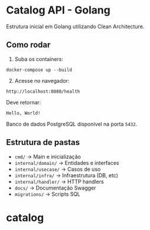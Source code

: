 
# Catalog API - Golang

Estrutura inicial em Golang utilizando Clean Architecture.

## Como rodar

1. Suba os containers:
```
docker-compose up --build
```

2. Acesse no navegador:
```
http://localhost:8080/health
```

Deve retornar:
```
Hello, World!
```

Banco de dados PostgreSQL disponível na porta `5432`.

## Estrutura de pastas

- `cmd/` → Main e inicialização
- `internal/domain/` → Entidades e interfaces
- `internal/usecase/` → Casos de uso
- `internal/infra/` → Infraestrutura (DB, etc)
- `internal/handler/` → HTTP handlers
- `docs/` → Documentação Swagger
- `migrations/` → Scripts SQL
# catalog
